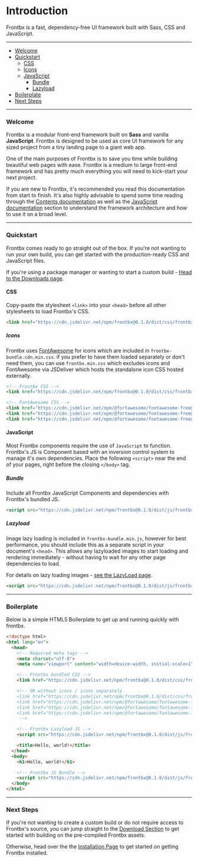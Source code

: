 # Introduction

Frontbx is a fast, dependency-free UI framework built with Sass, CSS and JavaScript.

---

*   [Welcome](#welcome)
*   [Quickstart](#quickstart)
    *   [CSS](#css)
      *   [Icons](#icons)
    *   [JavaScript](#javascript)
        *   [Bundle](#bundle)
        *   [Lazyload](#lazyload)
*   [Boilerplate](#boilerplate)
*   [Next Steps](#next-steps)

---

### Welcome

Frontbx is a modular  front-end framework built on **Sass** and vanilla **JavaScript**. Frontbx is designed to be used as core UI framework for any sized project from a tiny landing page to a giant web app.

One of the main purposes of Frontbx is to save you time while building beautiful web pages with ease. Frontbx is a medium to large front-end framework and has pretty much everything you will need to kick-start your next project.

If you are new to Frontbx, it's recommended you read this documentation from start to finish. It's also highly advisable to spend some time reading through the [Contents documentation](../contents/index.html) as well as the [JavaScript documentation](../../javascript/container/index.html) section to understand the framework architecture and how to use it on a broad level.

---

### Quickstart

Frontbx comes ready to go straight out of the box. If you're not wanting to run your own build, you can get started with the production-ready CSS and JavaScript files.

If you're using a package manager or wanting to start a custom build - [Head to the Downloads page](../download/index.html).

#### CSS

Copy-paste the stylesheet `<link>` into your `<head>` before all other stylesheets to load Frontbx's CSS.

```html
<link href="https://cdn.jsdelivr.net/npm/frontbx@0.1.0/dist/css/frontbx-bundle.cdn.min.css" rel="stylesheet" crossorigin="anonymous">
```

##### Icons

Frontbx uses [FontAwesome](https://fontawesome.com/) for icons which are included in `frontbx-bundle.cdn.min.css`. if you prefer to have them loaded separately or don't need them, you can use `frontbx.min.css` which excludes icons and FontAwesome via JSDeliver which hosts the standalone icon CSS hosted externally.

```html
<!-- Frontbx CSS -->
<link href="https://cdn.jsdelivr.net/npm/frontbx@0.1.0/dist/css/frontbx.cdn.min.css" rel="stylesheet" crossorigin="anonymous">

<!-- FontAwesome CSS -->
<link href="https://cdn.jsdelivr.net/npm/@fortawesome/fontawesome-free@6.6.0/css/fontawesome.min.css" rel="stylesheet" crossorigin="anonymous">
<link href="https://cdn.jsdelivr.net/npm/@fortawesome/fontawesome-free@6.6.0/css/solid.min.css" rel="stylesheet" crossorigin="anonymous">
<link href="https://cdn.jsdelivr.net/npm/@fortawesome/fontawesome-free@6.6.0/css/brands.min.css" rel="stylesheet" crossorigin="anonymous">
```

#### JavaScript

Most Frontbx components require the use of `JavaScript` to function. Frontbx's JS is Component based with an inversion control system to manage it's own dependencies. Place the following `<script>` near the end of your pages, right before the closing `</body>` tag.

##### Bundle

Include all Frontbx JavaScript Components and dependencies with Frontbx's bundled JS.

```html
<script src="https://cdn.jsdelivr.net/npm/frontbx@0.1.0/dist/js/frontbx-bundle.min.js" crossorigin="anonymous"></script>
```

##### Lazyload

Image lazy loading is included in `frontbx-bundle.min.js`, however for best performance, you should include this as a separate script in your document's `<head>`. This allows any lazyloaded images to start loading and rendering immediately - without having to wait for any other page dependencies to load.

For details on lazy loading images - [see the LazyLoad page](../../images/lazyload/index.html).

```html
<script src="https://cdn.jsdelivr.net/npm/frontbx@0.1.0/dist/js/frontbx-lazyload.min.js" crossorigin="anonymous"></script>
```

--- 

### Boilerplate

Below is a simple HTML5 Boilerplate to get up and running quickly with frontbx.

```html
<!doctype html>
<html lang="en">
  <head>
    <!-- Required meta tags -->
    <meta charset="utf-8">
    <meta name="viewport" content="width=device-width, initial-scale=1">

    <!-- Frontbx bundled CSS -->
    <link href="https://cdn.jsdelivr.net/npm/frontbx@0.1.0/dist/css/frontbx-bundle.cdn.min.css" rel="stylesheet" crossorigin="anonymous">

    <!-- OR without icons / icons separately
    <link href="https://cdn.jsdelivr.net/npm/frontbx@0.1.0/dist/css/frontbx.cdn.min.css" rel="stylesheet" crossorigin="anonymous">
    <link href="https://cdn.jsdelivr.net/npm/@fortawesome/fontawesome-free@6.6.0/css/fontawesome.min.css" rel="stylesheet" crossorigin="anonymous">
    <link href="https://cdn.jsdelivr.net/npm/@fortawesome/fontawesome-free@6.6.0/css/solid.min.css" rel="stylesheet" crossorigin="anonymous">
    <link href="https://cdn.jsdelivr.net/npm/@fortawesome/fontawesome-free@6.6.0/css/brands.min.css" rel="stylesheet" crossorigin="anonymous">
     -->

    <!-- Frontbx Lazyload JS -->
    <script src="https://cdn.jsdelivr.net/npm/frontbx@0.1.0/dist/js/frontbx-lazyload.min.js" crossorigin="anonymous"></script>

    <title>Hello, world!</title>
  </head>
  <body>
    <h1>Hello, world!</h1>

    <!-- Frontbx JS Bundle -->
    <script src="https://cdn.jsdelivr.net/npm/frontbx@0.1.0/dist/js/frontbx-bundle.min.js" crossorigin="anonymous"></script>
  </body>
</html>
```

---

### Next Steps

If you're not wanting to create a custom build or do not require access to Frontbx's source, you can jump straight to the [Download Section](../download/index.html) to get started with building on the pre-compiled Frontbx assets.

Otherwise, head over the the [Installation Page](../installation/index.html) to get started on getting Frontbx installed.
